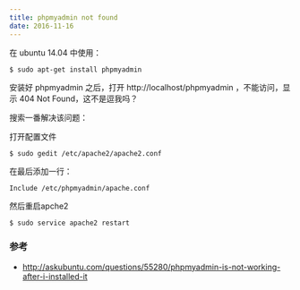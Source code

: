 ```yaml
---
title: phpmyadmin not found
date: 2016-11-16
---
```


在 ubuntu 14.04 中使用：

``` shell
$ sudo apt-get install phpmyadmin
```

安装好 phpmyadmin 之后，打开 http://localhost/phpmyadmin ，不能访问，显示 404 Not Found，这不是逗我吗？

搜索一番解决该问题：

打开配置文件

``` shell
$ sudo gedit /etc/apache2/apache2.conf
```

在最后添加一行：

``` shell
Include /etc/phpmyadmin/apache.conf
```

然后重启apche2

``` shell
$ sudo service apache2 restart
```

### 参考

* http://askubuntu.com/questions/55280/phpmyadmin-is-not-working-after-i-installed-it